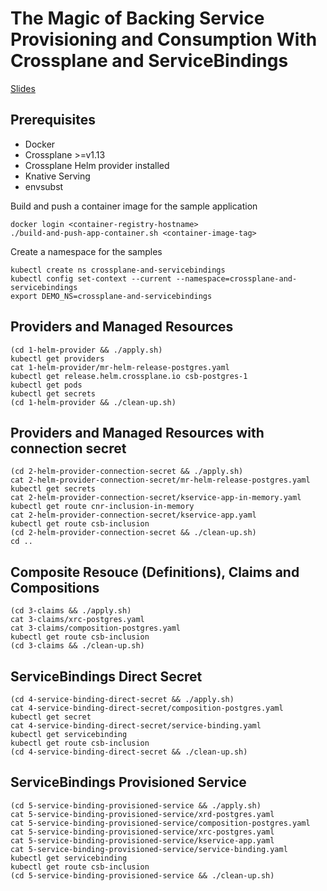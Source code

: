 # The Magic of Backing Service Provisioning and Consumption With Crossplane and ServiceBindings

[Slides](slides.pdf)

## Prerequisites
- Docker
- Crossplane >=v1.13
- Crossplane Helm provider installed
- Knative Serving
- envsubst

Build and push a container image for the sample application
```
docker login <container-registry-hostname>
./build-and-push-app-container.sh <container-image-tag>
```

Create a namespace for the samples
```
kubectl create ns crossplane-and-servicebindings
kubectl config set-context --current --namespace=crossplane-and-servicebindings
export DEMO_NS=crossplane-and-servicebindings
```

## Providers and Managed Resources
```
(cd 1-helm-provider && ./apply.sh)
kubectl get providers
cat 1-helm-provider/mr-helm-release-postgres.yaml
kubectl get release.helm.crossplane.io csb-postgres-1
kubectl get pods
kubectl get secrets
(cd 1-helm-provider && ./clean-up.sh)
```

## Providers and Managed Resources with connection secret
```
(cd 2-helm-provider-connection-secret && ./apply.sh)
cat 2-helm-provider-connection-secret/mr-helm-release-postgres.yaml
kubectl get secrets
cat 2-helm-provider-connection-secret/kservice-app-in-memory.yaml
kubectl get route cnr-inclusion-in-memory
cat 2-helm-provider-connection-secret/kservice-app.yaml
kubectl get route csb-inclusion
(cd 2-helm-provider-connection-secret && ./clean-up.sh)
cd ..
```

## Composite Resouce (Definitions), Claims and Compositions
```
(cd 3-claims && ./apply.sh)
cat 3-claims/xrc-postgres.yaml 
cat 3-claims/composition-postgres.yaml
kubectl get route csb-inclusion
(cd 3-claims && ./clean-up.sh)
```

## ServiceBindings Direct Secret
```
(cd 4-service-binding-direct-secret && ./apply.sh)
cat 4-service-binding-direct-secret/composition-postgres.yaml
kubectl get secret
cat 4-service-binding-direct-secret/service-binding.yaml
kubectl get servicebinding
kubectl get route csb-inclusion
(cd 4-service-binding-direct-secret && ./clean-up.sh)
```

## ServiceBindings Provisioned Service
```
(cd 5-service-binding-provisioned-service && ./apply.sh)
cat 5-service-binding-provisioned-service/xrd-postgres.yaml
cat 5-service-binding-provisioned-service/composition-postgres.yaml
cat 5-service-binding-provisioned-service/xrc-postgres.yaml
cat 5-service-binding-provisioned-service/kservice-app.yaml
cat 5-service-binding-provisioned-service/service-binding.yaml
kubectl get servicebinding
kubectl get route csb-inclusion
(cd 5-service-binding-provisioned-service && ./clean-up.sh)
```

